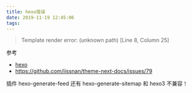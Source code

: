 ```yaml
---
title: hexo错误
date: 2019-11-19 12:45:06
tags:
---
```



> Template render error: (unknown path) [Line 8, Column 25]

参考
- [hexo](https://hexo.io/docs/troubleshooting.html)
- https://github.com/iissnan/theme-next-docs/issues/79

插件 hexo-generate-feed 还有 hexo-generate-sitemap 和 hexo3 不兼容！

